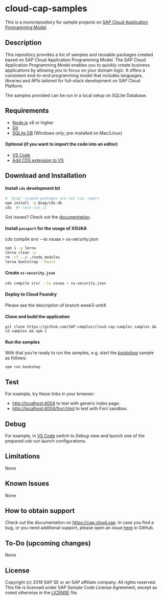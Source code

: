 # cloud-cap-samples

This is a monorepository for sample projects on [SAP Cloud Application Programming Model](https://cap.cloud.sap).

## Description

This repository provides a list of samples and reusable packages created based on SAP Cloud Application Programming Model.
The SAP Cloud Application Programming Model enables you to quickly create business applications by allowing you to focus on your domain logic. It offers a consistent end-to-end programming model that includes languages, libraries and APIs tailored for full-stack development on SAP Cloud Platform.

The samples provided can be run in a local setup on SQLite Database.


## Requirements
* [Node.js](https://nodejs.org/en/) v8 or higher
* [Git](https://git-scm.com)
* [SQLite DB](https://www.sqlite.org/download.html) (Windows only; pre-installed on Mac/Linux)

#### Optional (if you want to import the code into an editor)
* [VS Code](https://code.visualstudio.com)
* [Add CDS extension to VS](https://cap.cloud.sap/docs/get-started/in-vscode#add-cds-editor)

## Download and Installation

#### Install `cds` development kit
```sh
# `@sap`-scoped packages are set via .npmrc
npm install -g @sap/cds-dk
cds  #> test-run it
```
Got issues?  Check out the [documentation](https://cap.cloud.sap/docs/get-started/).

#### Install `passport` for the usage of XSUAA
cds compile srv/ --to xsuaa > xs-security.json
```sh
npm i -g lerna  
lerna clean -y
rm -rf ../../node_modules
lerna bootstrap --hoist
```

#### Create `xs-security.json`
```sh
cds compile srv/ --to xsuaa > xs-security.json
```

#### Deploy to Cloud Foundry
Please see the description of branch week3-unit4

#### Clone and build the application
`git clone https://github.com/SAP-samples/cloud-cap-samples samples && cd samples && npm i`

#### Run the samples

With that you're ready to run the samples, e.g. start the [_bookshop_](./packages/bookshop) sample as follows:

`npm run bookshop`

## Test

For example, try these links in your browser:
- <http://localhost:4004> to test with generic index page.
- <http://localhost:4004/fiori.html> to test with Fiori sandbox.


## Debug

For example, in [VS Code](https://code.visualstudio.com) switch to _Debug_ view and launch one of the prepared _cds run_ launch configurations.


## Limitations

None

## Known Issues

None

## How to obtain support

Check out the documentation on https://cap.cloud.sap.  In case you find a bug, or you need additional support, please open an issue [here](https://github.com/SAP-samples/cloud-cap-samples/issues/new) in GitHub.

## To-Do (upcoming changes)

None

## License

Copyright (c) 2019 SAP SE or an SAP affiliate company. All rights reserved. This file is licensed under SAP Sample Code License Agreement, except as noted otherwise in the [LICENSE](/LICENSE) file.
